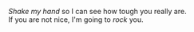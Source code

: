 *Shake my hand* so I can see how tough you really are. <br/>
If you are not nice, I'm going to *rock* you.
